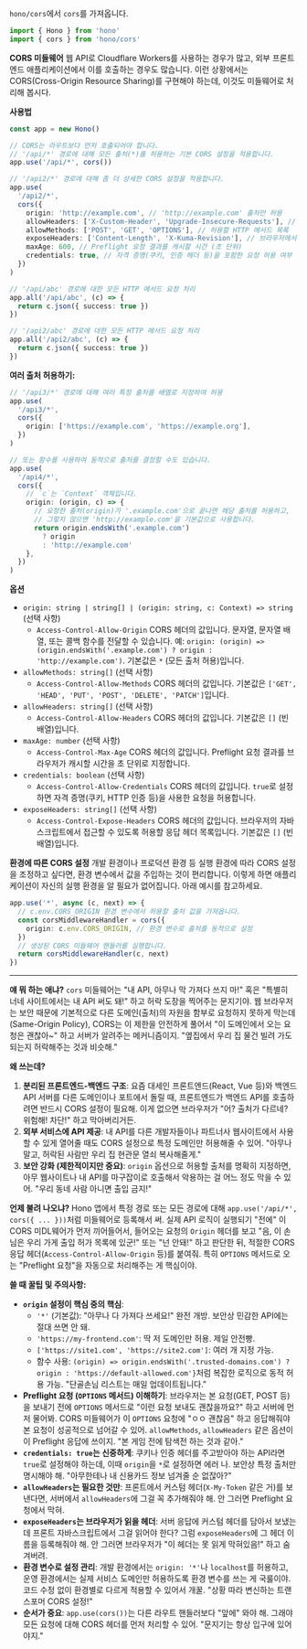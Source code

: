 `hono/cors`에서 `cors`를 가져옵니다.

```typescript
import { Hono } from 'hono'
import { cors } from 'hono/cors'
```

**CORS 미들웨어**
웹 API로 Cloudflare Workers를 사용하는 경우가 많고, 외부 프론트엔드 애플리케이션에서 이를 호출하는 경우도 많습니다. 이런 상황에서는 CORS(Cross-Origin Resource Sharing)를 구현해야 하는데, 이것도 미들웨어로 처리해 봅시다.

**사용법**

```typescript
const app = new Hono()

// CORS는 라우트보다 먼저 호출되어야 합니다.
// '/api/*' 경로에 대해 모든 출처(*)를 허용하는 기본 CORS 설정을 적용합니다.
app.use('/api/*', cors())

// '/api2/*' 경로에 대해 좀 더 상세한 CORS 설정을 적용합니다.
app.use(
  '/api2/*',
  cors({
    origin: 'http://example.com', // 'http://example.com' 출처만 허용
    allowHeaders: ['X-Custom-Header', 'Upgrade-Insecure-Requests'], // 허용할 요청 헤더 목록
    allowMethods: ['POST', 'GET', 'OPTIONS'], // 허용할 HTTP 메서드 목록
    exposeHeaders: ['Content-Length', 'X-Kuma-Revision'], // 브라우저에서 접근 가능하도록 노출할 응답 헤더 목록
    maxAge: 600, // Preflight 요청 결과를 캐시할 시간 (초 단위)
    credentials: true, // 자격 증명(쿠키, 인증 헤더 등)을 포함한 요청 허용 여부
  })
)

// '/api/abc' 경로에 대한 모든 HTTP 메서드 요청 처리
app.all('/api/abc', (c) => {
  return c.json({ success: true })
})

// '/api2/abc' 경로에 대한 모든 HTTP 메서드 요청 처리
app.all('/api2/abc', (c) => {
  return c.json({ success: true })
})
```

**여러 출처 허용하기:**

```typescript
// '/api3/*' 경로에 대해 여러 특정 출처를 배열로 지정하여 허용
app.use(
  '/api3/*',
  cors({
    origin: ['https://example.com', 'https://example.org'],
  })
)

// 또는 함수를 사용하여 동적으로 출처를 결정할 수도 있습니다.
app.use(
  '/api4/*',
  cors({
    // `c`는 `Context` 객체입니다.
    origin: (origin, c) => {
      // 요청한 출처(origin)가 '.example.com'으로 끝나면 해당 출처를 허용하고,
      // 그렇지 않으면 'http://example.com'을 기본값으로 사용합니다.
      return origin.endsWith('.example.com')
        ? origin
        : 'http://example.com'
    },
  })
)
```

**옵션**

*   `origin: string | string[] | (origin: string, c: Context) => string` (선택 사항)
    *   `Access-Control-Allow-Origin` CORS 헤더의 값입니다. 문자열, 문자열 배열, 또는 콜백 함수를 전달할 수 있습니다. 예: `origin: (origin) => (origin.endsWith('.example.com') ? origin : 'http://example.com')`. 기본값은 `*` (모든 출처 허용)입니다.
*   `allowMethods: string[]` (선택 사항)
    *   `Access-Control-Allow-Methods` CORS 헤더의 값입니다. 기본값은 `['GET', 'HEAD', 'PUT', 'POST', 'DELETE', 'PATCH']`입니다.
*   `allowHeaders: string[]` (선택 사항)
    *   `Access-Control-Allow-Headers` CORS 헤더의 값입니다. 기본값은 `[]` (빈 배열)입니다.
*   `maxAge: number` (선택 사항)
    *   `Access-Control-Max-Age` CORS 헤더의 값입니다. Preflight 요청 결과를 브라우저가 캐시할 시간을 초 단위로 지정합니다.
*   `credentials: boolean` (선택 사항)
    *   `Access-Control-Allow-Credentials` CORS 헤더의 값입니다. `true`로 설정하면 자격 증명(쿠키, HTTP 인증 등)을 사용한 요청을 허용합니다.
*   `exposeHeaders: string[]` (선택 사항)
    *   `Access-Control-Expose-Headers` CORS 헤더의 값입니다. 브라우저의 자바스크립트에서 접근할 수 있도록 허용할 응답 헤더 목록입니다. 기본값은 `[]` (빈 배열)입니다.

**환경에 따른 CORS 설정**
개발 환경이나 프로덕션 환경 등 실행 환경에 따라 CORS 설정을 조정하고 싶다면, 환경 변수에서 값을 주입하는 것이 편리합니다. 이렇게 하면 애플리케이션이 자신의 실행 환경을 알 필요가 없어집니다. 아래 예시를 참고하세요.

```typescript
app.use('*', async (c, next) => {
  // c.env.CORS_ORIGIN 환경 변수에서 허용할 출처 값을 가져옵니다.
  const corsMiddlewareHandler = cors({
    origin: c.env.CORS_ORIGIN, // 환경 변수로 출처를 동적으로 설정
  })
  // 생성된 CORS 미들웨어 핸들러를 실행합니다.
  return corsMiddlewareHandler(c, next)
})
```

---

**얘 뭐 하는 애냐?**
`cors` 미들웨어는 "내 API, 아무나 막 가져다 쓰지 마!" 혹은 "특별히 너네 사이트에서는 내 API 써도 돼!" 하고 허락 도장을 찍어주는 문지기야. 웹 브라우저는 보안 때문에 기본적으로 다른 도메인(출처)의 자원을 함부로 요청하지 못하게 막는데(Same-Origin Policy), CORS는 이 제한을 안전하게 풀어서 "이 도메인에서 오는 요청은 괜찮아~" 하고 서버가 알려주는 메커니즘이지. "옆집에서 우리 집 물건 빌려 가도 되는지 허락해주는 것과 비슷해."

**왜 쓰는데?**
1.  **분리된 프론트엔드-백엔드 구조**: 요즘 대세인 프론트엔드(React, Vue 등)와 백엔드 API 서버를 다른 도메인이나 포트에서 돌릴 때, 프론트엔드가 백엔드 API를 호출하려면 반드시 CORS 설정이 필요해. 이게 없으면 브라우저가 "어? 출처가 다르네? 위험해! 차단!" 하고 막아버리거든.
2.  **외부 서비스에 API 제공**: 내 API를 다른 개발자들이나 파트너사 웹사이트에서 사용할 수 있게 열어줄 때도 CORS 설정으로 특정 도메인만 허용해줄 수 있어. "아무나 말고, 허락된 사람만 우리 집 현관문 열쇠 복사해줄게."
3.  **보안 강화 (제한적이지만 중요)**: `origin` 옵션으로 허용할 출처를 명확히 지정하면, 아무 웹사이트나 내 API를 마구잡이로 호출해서 악용하는 걸 어느 정도 막을 수 있어. "우리 동네 사람 아니면 출입 금지!"

**언제 불려 나오냐?**
Hono 앱에서 특정 경로 또는 모든 경로에 대해 `app.use('/api/*', cors({ ... }))`처럼 미들웨어로 등록해서 써. 실제 API 로직이 실행되기 "전에" 이 CORS 미DL웨어가 먼저 끼어들어서, 들어오는 요청의 `Origin` 헤더를 보고 "음, 이 손님은 우리 가게 출입 허가 목록에 있군!" 또는 "넌 안돼!" 하고 판단한 뒤, 적절한 CORS 응답 헤더(`Access-Control-Allow-Origin` 등)를 붙여줘. 특히 `OPTIONS` 메서드로 오는 "Preflight 요청"을 자동으로 처리해주는 게 핵심이야.

**쓸 때 꿀팁 및 주의사항:**
*   **`origin` 설정이 핵심 중의 핵심**:
    *   `'*'` (기본값): "아무나 다 가져다 쓰세요!" 완전 개방. 보안상 민감한 API에는 절대 쓰면 안 돼.
    *   `'https://my-frontend.com'`: 딱 저 도메인만 허용. 제일 안전빵.
    *   `['https://site1.com', 'https://site2.com']`: 여러 개 지정 가능.
    *   함수 사용: `(origin) => origin.endsWith('.trusted-domains.com') ? origin : 'https://default-allowed.com'}`처럼 복잡한 로직으로 동적 허용 가능. "단골손님 리스트는 매일 업데이트됩니다."
*   **Preflight 요청 (`OPTIONS` 메서드) 이해하기**: 브라우저는 본 요청(GET, POST 등)을 보내기 전에 `OPTIONS` 메서드로 "이런 요청 보내도 괜찮을까요?" 하고 서버에 먼저 물어봐. CORS 미들웨어가 이 `OPTIONS` 요청에 "ㅇㅇ 괜찮음" 하고 응답해줘야 본 요청이 성공적으로 넘어갈 수 있어. `allowMethods`, `allowHeaders` 같은 옵션이 이 Preflight 응답에 쓰이지. "본 게임 전에 탐색전 하는 것과 같아."
*   **`credentials: true`는 신중하게**: 쿠키나 인증 헤더를 주고받아야 하는 API라면 `true`로 설정해야 하는데, 이때 `origin`을 `*`로 설정하면 에러 나. 보안상 특정 출처만 명시해야 해. "아무한테나 내 신용카드 정보 넘겨줄 순 없잖아?"
*   **`allowHeaders`는 필요한 것만**: 프론트에서 커스텀 헤더(`X-My-Token` 같은 거)를 보낸다면, 서버에서 `allowHeaders`에 그걸 꼭 추가해줘야 해. 안 그러면 Preflight 요청에서 막혀.
*   **`exposeHeaders`는 브라우저가 읽을 헤더**: 서버 응답에 커스텀 헤더를 담아서 보냈는데 프론트 자바스크립트에서 그걸 읽어야 한다? 그럼 `exposeHeaders`에 그 헤더 이름을 등록해줘야 해. 안 그러면 브라우저가 "이 헤더는 못 읽게 막혀있음!" 하고 숨겨버려.
*   **환경 변수로 설정 관리**: 개발 환경에서는 `origin: '*'`나 `localhost`를 허용하고, 운영 환경에서는 실제 서비스 도메인만 허용하도록 환경 변수를 쓰는 게 국룰이야. 코드 수정 없이 환경별로 다르게 적용할 수 있어서 개꿀. "상황 따라 변신하는 트랜스포머 CORS 설정!"
*   **순서가 중요**: `app.use(cors())`는 다른 라우트 핸들러보다 "앞에" 와야 해. 그래야 모든 요청에 대해 CORS 헤더를 먼저 처리할 수 있어. "문지기는 항상 입구에 있어야지."